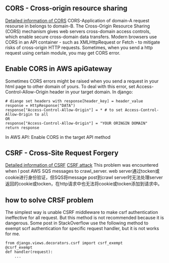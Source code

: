 ## CORS - Cross-origin resource sharing 
[Detailed information of CORS](https://developer.mozilla.org/en-US/docs/Web/HTTP/Access_control_CORS)
CORS-Application of domain-A request resourse in belongs to domain-B.
The Cross-Origin Resource Sharing (CORS) mechanism gives web servers cross-domain access controls, which enable secure cross-domain data transfers. Modern browsers use CORS in an API container - such as XMLHttpRequest or Fetch - to mitigate risks of cross-origin HTTP requests.
Sometimes, when you send a http request using certain module, you may get CORS error. 
## Enable CORS in AWS apiGateway
Sometimes CORS errors might be raised when you send a request in your html page to other domain of yours. To deal with this error, set Access-Control-Allow-Origin header in your target domain. 
In django:
```
# diange set headers with response[header_key] = header_value
response = HttpResponse("DATA")
response["Access-Control-Allow-Origin"] = * # to set Access-Control-Allow-Origin to all
OR
response["Access-Control-Allow-Origin"] = "YOUR ORINGIN DOMAIN"
return response
```
In AWS API:
Enable CORS in the target API method

## CSRF - Cross-Site Request Forgery
[Detailed information of CSRF](https://www.owasp.org/index.php/Cross-Site_Request_Forgery_(CSRF)_Prevention_Cheat_Sheet)
[CSRF attack](https://segmentfault.com/a/1190000006963312)
This problem was encountered when I post AWS SQS messages to crawl_server. web server通过tocken或cookie进行身份验证，但SQS将message post到crawl server时无法处理server返回的cookie或tocken，在http请求中也无法将cookie或tocken添加到请求中。
## how to solve CRSF problem
The simplest way is unable CSRF middleware to make csrf authentication ineffective for all request. But this method is not recommended because it is dangerous. 
Some post in StackOverflow use the following method to exempt scrf authentication for specific request handler, but it is not works for me. 
```
from django.views.decorators.csrf import csrf_exempt
@csrf_exempt
def handler(request):
    ...
```
